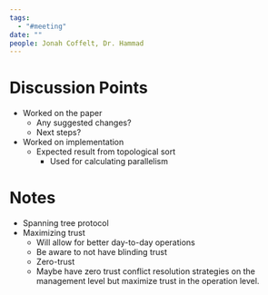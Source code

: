 ```yaml
---
tags:
  - "#meeting"
date: ""
people: Jonah Coffelt, Dr. Hammad
---
```

# Discussion Points
- Worked on the paper
	- Any suggested changes?
	- Next steps?
- Worked on implementation
	- Expected result from topological sort
		- Used for calculating parallelism

# Notes
- Spanning tree protocol
- Maximizing trust
	- Will allow for better day-to-day operations
	- Be aware to not have blinding trust
	- Zero-trust
	- Maybe have zero trust conflict resolution strategies on the management level but maximize trust in the operation level. 
